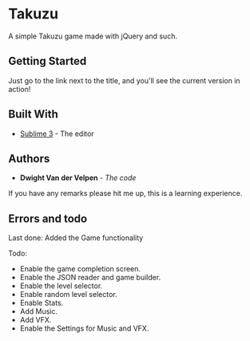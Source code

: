 # Takuzu
A simple Takuzu game made with jQuery and such.

## Getting Started

Just go to the link next to the title, and you'll see the current version in action!

## Built With

* [Sublime 3](https://www.sublimetext.com/3) - The editor

## Authors

* **Dwight Van der Velpen** - *The code*

If you have any remarks please hit me up, this is a learning experience.

## Errors and todo ##

Last done: Added the Game functionality

Todo:

* Enable the game completion screen.
* Enable the JSON reader and game builder.
* Enable the level selector.
* Enable random level selector.
* Enable Stats.
* Add Music.
* Add VFX.
* Enable the Settings for Music and VFX.